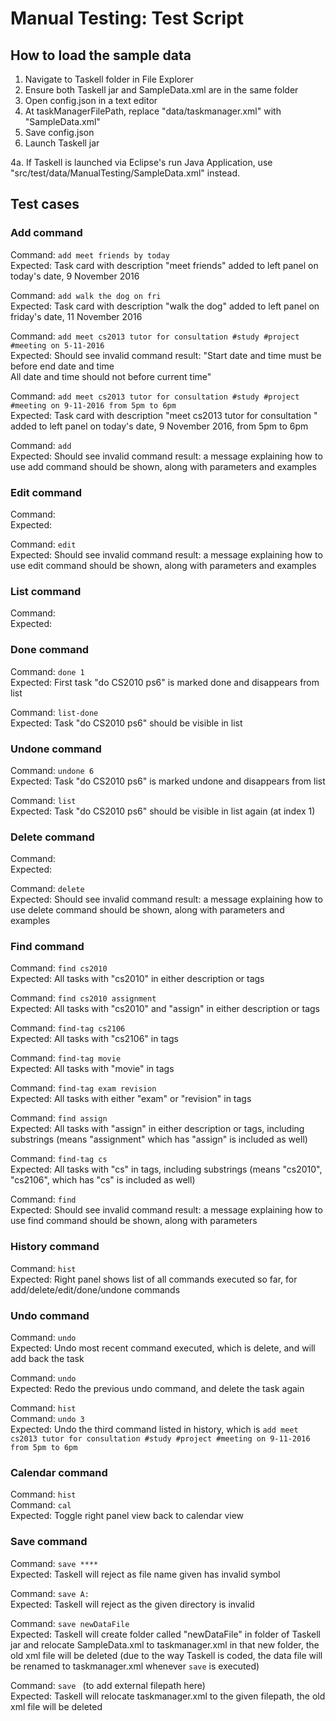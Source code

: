 # Manual Testing: Test Script
## How to load the sample data
1. Navigate to Taskell folder in File Explorer
2. Ensure both Taskell jar and SampleData.xml are in the same folder
3. Open config.json in a text editor
4. At taskManagerFilePath, replace "data/taskmanager.xml" with "SampleData.xml"
5. Save config.json
6. Launch Taskell jar

4a. If Taskell is launched via Eclipse's run Java Application, use "src/test/data/ManualTesting/SampleData.xml" instead.

## Test cases
### Add command
Command: `add meet friends by today` <br>
Expected: Task card with description "meet friends" added to left panel on today's date, 9 November 2016

Command: `add walk the dog on fri` <br>
Expected: Task card with description "walk the dog" added to left panel on friday's date, 11 November 2016

Command: `add meet cs2013 tutor for consultation #study #project #meeting on 5-11-2016`<br>
Expected: Should see invalid command result: "Start date and time must be before end date and time <br>
All date and time should not before current time"

Command: `add meet cs2013 tutor for consultation #study #project #meeting on 9-11-2016 from 5pm to 6pm`<br>
Expected: Task card with description "meet cs2013 tutor for consultation " added to left panel on today's date, 9 November 2016, from 5pm to 6pm

Command: `add `<br>
Expected: Should see invalid command result: a message explaining how to use add command should be shown, along with parameters and examples

### Edit command
Command:  <br>
Expected:

Command: `edit `<br>
Expected: Should see invalid command result: a message explaining how to use edit command should be shown, along with parameters and examples

### List command
Command:  <br>
Expected:

### Done command
Command: `done 1` <br>
Expected: First task "do CS2010 ps6" is marked done and disappears from list

Command: `list-done` <br>
Expected: Task "do CS2010 ps6" should be visible in list

### Undone command
Command: `undone 6` <br>
Expected: Task "do CS2010 ps6" is marked undone and disappears from list

Command: `list` <br>
Expected: Task "do CS2010 ps6" should be visible in list again (at index 1)

### Delete command
Command:  <br>
Expected:

Command: `delete `<br>
Expected: Should see invalid command result: a message explaining how to use delete command should be shown, along with parameters and examples

### Find command
Command: `find cs2010` <br>
Expected: All tasks with "cs2010" in either description or tags

Command: `find cs2010 assignment` <br>
Expected: All tasks with "cs2010" and "assign" in either description or tags

Command: `find-tag cs2106`<br>
Expected: All tasks with "cs2106" in tags

Command: `find-tag movie`<br>
Expected: All tasks with "movie" in tags

Command: `find-tag exam revision`<br>
Expected: All tasks with either "exam" or "revision" in tags

Command: `find assign`<br>
Expected: All tasks with "assign" in either description or tags, including substrings (means "assignment" which has "assign" is included as well)

Command: `find-tag cs`<br>
Expected: All tasks with "cs" in tags, including substrings (means "cs2010", "cs2106", which has "cs" is included as well)

Command: `find `<br>
Expected: Should see invalid command result: a message explaining how to use find command should be shown, along with parameters

### History command
Command: `hist`<br>
Expected: Right panel shows list of all commands executed so far, for add/delete/edit/done/undone commands

### Undo command
Command: `undo` <br>
Expected: Undo most recent command executed, which is delete, and will add back the task

Command: `undo` <br>
Expected: Redo the previous undo command, and delete the task again

Command: `hist`<br>
Command: `undo 3` <br>
Expected: Undo the third command listed in history, which is `add meet cs2013 tutor for consultation #study #project #meeting on 9-11-2016 from 5pm to 6pm`

### Calendar command
Command: `hist` <br>
Command: `cal` <br>
Expected: Toggle right panel view back to calendar view

### Save command
Command: `save ****` <br>
Expected: Taskell will reject as file name given has invalid symbol

Command: `save A:` <br>
Expected: Taskell will reject as the given directory is invalid

Command: `save newDataFile` <br>
Expected: Taskell will create folder called "newDataFile" in folder of Taskell jar and relocate SampleData.xml to taskmanager.xml in that new folder, the old xml file will be deleted (due to the way Taskell is coded, the data file will be renamed to taskmanager.xml whenever `save` is executed)

Command: `save ` (to add external filepath here) <br>
Expected: Taskell will relocate taskmanager.xml to the given filepath, the old xml file will be deleted
